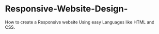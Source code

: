 # Responsive-Website-Design-
How to create a Responsive website Using easy Languages like HTML and CSS. 
